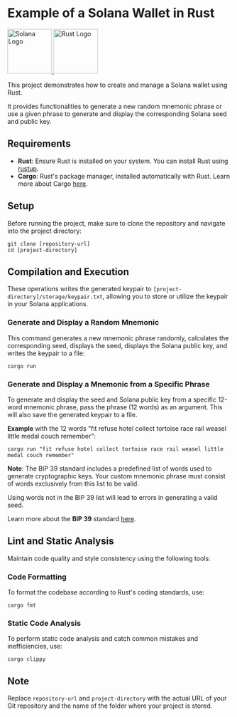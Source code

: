 
# Example of a Solana Wallet in Rust

<a href="https://github.com/s-damian/rust-solana-wallet">
<img src="https://raw.githubusercontent.com/s-damian/medias/main/technos-logos/solana-logo.webp" alt="Solana Logo" height="100px">
</a>
<a href="https://github.com/s-damian/rust-solana-wallet">
<img src="https://raw.githubusercontent.com/s-damian/medias/main/technos-logos/rust-logo.webp" alt="Rust Logo" height="100px">
</a>

This project demonstrates how to create and manage a Solana wallet using Rust.

It provides functionalities to generate a new random mnemonic phrase or use a given phrase to generate and display the corresponding Solana seed and public key.



## Requirements

* **Rust**: Ensure Rust is installed on your system. You can install Rust using [rustup](https://rustup.rs/).
* **Cargo**: Rust's package manager, installed automatically with Rust. Learn more about Cargo [here](https://doc.rust-lang.org/cargo/).



## Setup

Before running the project, make sure to clone the repository and navigate into the project directory:

```
git clone [repository-url]
cd [project-directory]
```



## Compilation and Execution

These operations writes the generated keypair to ```[project-directory]/storage/keypair.txt```, allowing you to store or utilize the keypair in your Solana applications.

### Generate and Display a Random Mnemonic

This command generates a new mnemonic phrase randomly, calculates the corresponding seed, displays the seed, displays the Solana public key, and writes the keypair to a file:

```
cargo run
```

### Generate and Display a Mnemonic from a Specific Phrase

To generate and display the seed and Solana public key from a specific 12-word mnemonic phrase, pass the phrase (12 words) as an argument.
This will also save the generated keypair to a file.

**Example** with the 12 words "fit refuse hotel collect tortoise race rail weasel little medal couch remember":

```
cargo run "fit refuse hotel collect tortoise race rail weasel little medal couch remember"
```

**Note**: The BIP 39 standard includes a predefined list of words used to generate cryptographic keys. Your custom mnemonic phrase must consist of words exclusively from this list to be valid.

Using words not in the BIP 39 list will lead to errors in generating a valid seed.

Learn more about the **BIP 39** standard [here](https://github.com/bitcoin/bips/blob/master/bip-0039.mediawiki).



## Lint and Static Analysis

Maintain code quality and style consistency using the following tools:

### Code Formatting

To format the codebase according to Rust's coding standards, use:

```
cargo fmt
```

### Static Code Analysis

To perform static code analysis and catch common mistakes and inefficiencies, use:

```
cargo clippy
```



## Note

Replace ```repository-url``` and ```project-directory``` with the actual URL of your Git repository and the name of the folder where your project is stored.
